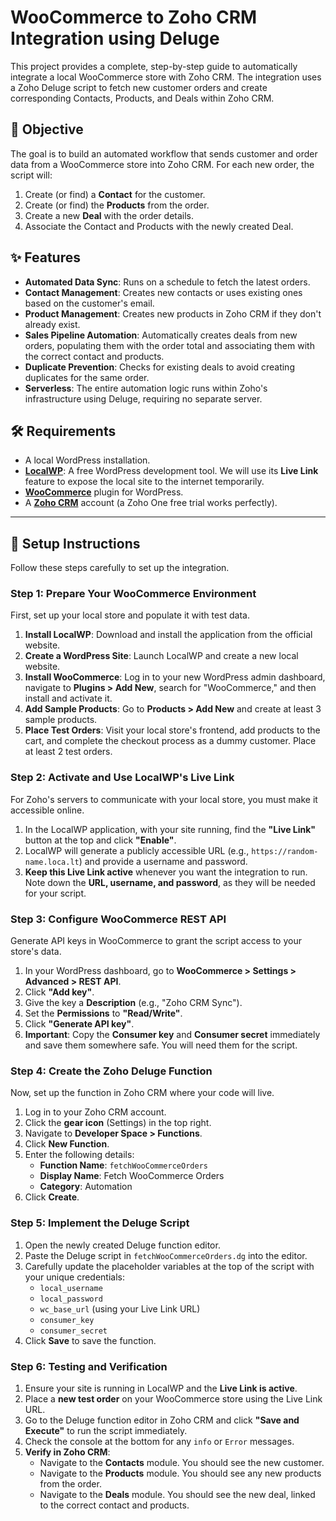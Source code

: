 # WooCommerce to Zoho CRM Integration using Deluge

This project provides a complete, step-by-step guide to automatically integrate a local WooCommerce store with Zoho CRM. The integration uses a Zoho Deluge script to fetch new customer orders and create corresponding Contacts, Products, and Deals within Zoho CRM.

## 🎯 Objective

The goal is to build an automated workflow that sends customer and order data from a WooCommerce store into Zoho CRM. For each new order, the script will:

1.  Create (or find) a **Contact** for the customer.
2.  Create (or find) the **Products** from the order.
3.  Create a new **Deal** with the order details.
4.  Associate the Contact and Products with the newly created Deal.

## ✨ Features

-   **Automated Data Sync**: Runs on a schedule to fetch the latest orders.
-   **Contact Management**: Creates new contacts or uses existing ones based on the customer's email.
-   **Product Management**: Creates new products in Zoho CRM if they don't already exist.
-   **Sales Pipeline Automation**: Automatically creates deals from new orders, populating them with the order total and associating them with the correct contact and products.
-   **Duplicate Prevention**: Checks for existing deals to avoid creating duplicates for the same order.
-   **Serverless**: The entire automation logic runs within Zoho's infrastructure using Deluge, requiring no separate server.

## 🛠️ Requirements

-   A local WordPress installation.
-   **[LocalWP](https://localwp.com/)**: A free WordPress development tool. We will use its **Live Link** feature to expose the local site to the internet temporarily.
-   **[WooCommerce](https://woocommerce.com/)** plugin for WordPress.
-   A **[Zoho CRM](https://www.zoho.com/crm/)** account (a Zoho One free trial works perfectly).

---

## 🚀 Setup Instructions

Follow these steps carefully to set up the integration.

### Step 1: Prepare Your WooCommerce Environment

First, set up your local store and populate it with test data.

1.  **Install LocalWP**: Download and install the application from the official website.
2.  **Create a WordPress Site**: Launch LocalWP and create a new local website.
3.  **Install WooCommerce**: Log in to your new WordPress admin dashboard, navigate to **Plugins > Add New**, search for "WooCommerce," and then install and activate it.
4.  **Add Sample Products**: Go to **Products > Add New** and create at least 3 sample products.
5.  **Place Test Orders**: Visit your local store's frontend, add products to the cart, and complete the checkout process as a dummy customer. Place at least 2 test orders.

### Step 2: Activate and Use LocalWP's Live Link

For Zoho's servers to communicate with your local store, you must make it accessible online.

1.  In the LocalWP application, with your site running, find the **"Live Link"** button at the top and click **"Enable"**.
2.  LocalWP will generate a publicly accessible URL (e.g., `https://random-name.loca.lt`) and provide a username and password.
3.  **Keep this Live Link active** whenever you want the integration to run. Note down the **URL, username, and password**, as they will be needed for your script.

### Step 3: Configure WooCommerce REST API

Generate API keys in WooCommerce to grant the script access to your store's data.

1.  In your WordPress dashboard, go to **WooCommerce > Settings > Advanced > REST API**.
2.  Click **"Add key"**.
3.  Give the key a **Description** (e.g., "Zoho CRM Sync").
4.  Set the **Permissions** to **"Read/Write"**.
5.  Click **"Generate API key"**.
6.  **Important**: Copy the **Consumer key** and **Consumer secret** immediately and save them somewhere safe. You will need them for the script.

### Step 4: Create the Zoho Deluge Function

Now, set up the function in Zoho CRM where your code will live.

1.  Log in to your Zoho CRM account.
2.  Click the **gear icon** (Settings) in the top right.
3.  Navigate to **Developer Space > Functions**.
4.  Click **New Function**.
5.  Enter the following details:
    -   **Function Name**: `fetchWooCommerceOrders`
    -   **Display Name**: Fetch WooCommerce Orders
    -   **Category**: Automation
6.  Click **Create**.

### Step 5: Implement the Deluge Script

1.  Open the newly created Deluge function editor.
2.  Paste the Deluge script in `fetchWooCommerceOrders.dg` into the editor.
3.  Carefully update the placeholder variables at the top of the script with your unique credentials:
    -   `local_username`
    -   `local_password`
    -   `wc_base_url` (using your Live Link URL)
    -   `consumer_key`
    -   `consumer_secret`
4.  Click **Save** to save the function.

### Step 6: Testing and Verification

1.  Ensure your site is running in LocalWP and the **Live Link is active**.
2.  Place a **new test order** on your WooCommerce store using the Live Link URL.
3.  Go to the Deluge function editor in Zoho CRM and click **"Save and Execute"** to run the script immediately.
4.  Check the console at the bottom for any `info` or `Error` messages.
5.  **Verify in Zoho CRM**:
    -   Navigate to the **Contacts** module. You should see the new customer.
    -   Navigate to the **Products** module. You should see any new products from the order.
    -   Navigate to the **Deals** module. You should see the new deal, linked to the correct contact and products.